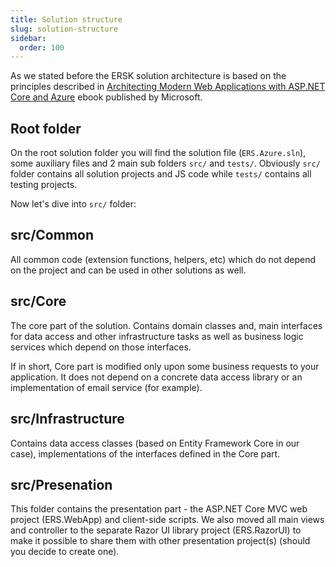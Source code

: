 ```yaml
---
title: Solution structure
slug: solution-structure
sidebar:
  order: 100
---
```


As we stated before the ERSK solution architecture is based on the principles described in [Architecting Modern Web Applications with ASP.NET Core and Azure](https://docs.microsoft.com/en-us/dotnet/architecture/modern-web-apps-azure/) ebook published by Microsoft.

## Root folder

On the root solution folder you will find the solution file (`ERS.Azure.sln`), some auxiliary files and 2 main sub folders `src/` and `tests/`.  Obviously `src/` folder contains all solution projects and JS code while `tests/` contains all testing projects.

Now let's dive into `src/` folder:

## src/Common

All common code (extension functions, helpers, etc) which do not depend on the project and can be used in other solutions as well.

## src/Core

The core part of the solution. Contains domain classes and, main interfaces for data access and other infrastructure tasks as well as business logic services which depend on those interfaces.

If in short, Core part is modified only upon some business requests to your application. It does not depend on a concrete data access library or an implementation of email service (for example).

## src/Infrastructure

Contains data access classes (based on Entity Framework Core in our case), implementations of the interfaces defined in the Core part.

## src/Presenation

This folder contains the presentation part - the ASP.NET Core MVC web project (ERS.WebApp) and client-side scripts. We also moved all main views and controller to the separate Razor UI library project (ERS.RazorUI) to make it possible to share them with other presentation project(s) (should you decide to create one).
